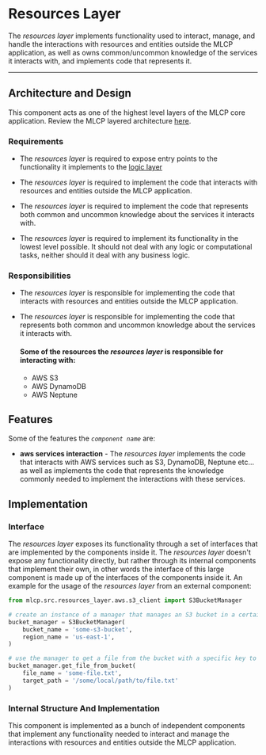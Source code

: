 # Resources Layer

The *resources layer* implements functionality used to interact, manage, and handle the interactions with resources
and entities outside the MLCP application, as well as owns common/uncommon knowledge of the services it interacts
with, and implements code that represents it.

----

## Architecture and Design

This component acts as one of the highest level layers of the MLCP core application.
Review the MLCP layered architecture [here](../../architecture.md).

### Requirements

- The *resources layer* is required to expose entry points to the functionality it implements to the
  [logic layer](../logic_layer/logic_layer.md)

- The *resources layer* is required to implement the code that interacts with resources and entities
  outside the MLCP application.

- The *resources layer* is required to implement the code that represents both common and uncommon
  knowledge about the services it interacts with.

- The *resources layer* is required to implement its functionality in the lowest level possible. It should not
  deal with any logic or computational tasks, neither should it deal with any business logic.

### Responsibilities

- The *resources layer* is responsible for implementing the code that interacts with resources and entities
  outside the MLCP application.

- The *resources layer* is responsible for implementing the code that represents both common and uncommon
  knowledge about the services it interacts with.

  #### Some of the resources the *resources layer* is responsible for interacting with:

  - AWS S3
  - AWS DynamoDB
  - AWS Neptune

## Features

Some of the features the *`component name`* are:

- **aws services interaction** - The *resources layer* implements the code that interacts with AWS services
  such as S3, DynamoDB, Neptune etc... as well as implements the code that represents the knowledge commonly
  needed to implement the interactions with these services.

## Implementation

### Interface

The *resources layer* exposes its functionality through a set of interfaces that are implemented by the components
inside it. The *resources layer* doesn't expose any functionality directly, but rather through its internal components
that implement their own, in other words the interface of this large component is made up of the interfaces of the
components inside it. 
An example for the usage of the *resources layer* from an external component:
```python
from mlcp.src.resources_layer.aws.s3_client import S3BucketManager

# create an instance of a manager that manages an S3 bucket in a certain region 
bucket_manager = S3BucketManager(
    bucket_name = 'some-s3-bucket',
    region_name = 'us-east-1',
)

# use the manager to get a file from the bucket with a specific key to a local path
bucket_manager.get_file_from_bucket(
    file_name = 'some-file.txt',
    target_path = '/some/local/path/to/file.txt'
)
```

### Internal Structure And Implementation

This component is implemented as a bunch of independent components that implement any functionality needed to
interact and manage the interactions with resources and entities outside the MLCP application.
